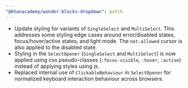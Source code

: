 ```yaml
---
"@khanacademy/wonder-blocks-dropdown": patch
---
```


- Update styling for variants of `SingleSelect` and `MultiSelect`. This addresses some styling edge cases around error/disabled states, focus/hover/active states, and light mode. The `not-allowed` cursor is also applied to the disabled state.
- Styling in the `SelectOpener` (`SingleSelect` and `MultiSelect`) is now applied using css pseudo-classes (`:focus-visible`, `:hover`, `:active`) instead of applying styles using js.
- Replaced internal use of `ClickableBehaviour` in `SelectOpener` for normalized keyboard interaction behaviour across browsers.
